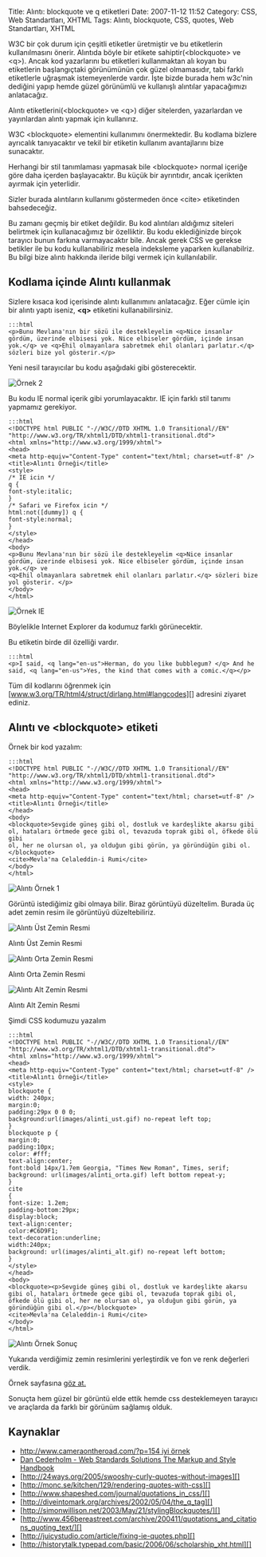 Title: Alıntı: blockquote ve q etiketleri
Date: 2007-11-12 11:52
Category: CSS, Web Standartları, XHTML
Tags: Alıntı, blockquote, CSS, quotes, Web Standartları, XHTML

W3C bir çok durum için çeşitli etiketler üretmiştir ve bu etiketlerin
kullanılmasını önerir. Alıntıda böyle bir etikete
sahiptir(<blockquote\> ve <q\>). Ancak kod yazarlarını bu etiketleri
kullanmaktan alı koyan bu etiketlerin başlangıçtaki görünümünün çok
güzel olmamasıdır, tabi farklı etiketlerle uğraşmak istemeyenlerde
vardır. İşte bizde burada hem w3c'nin dediğini yapıp hemde güzel
görünümlü ve kullanışlı alıntılar yapacağımızı anlatacağız. 

Alıntı etiketlerini(<blockquote\> ve <q\>) diğer sitelerden,
yazarlardan ve yayınlardan alıntı yapmak için kullanırız.

W3C <blockquote\> elementini kullanımını önermektedir. Bu kodlama
bizlere ayrıcalık tanıyacaktır ve tekil bir etiketin kullanım
avantajlarını bize sunacaktır.

Herhangi bir stil tanımlaması yapmasak bile <blockquote\> normal
içeriğe göre daha içerden başlayacaktır. Bu küçük bir ayrıntıdır, ancak
içerikten ayırmak için yeterlidir.

Sizler burada alıntıların kullanımı göstermeden önce <cite\>
etiketinden bahsedeceğiz.

Bu zamanı geçmiş bir etiket değildir. Bu kod alıntıları aldığımız
siteleri belirtmek için kullanacağımız bir özelliktir. Bu kodu
eklediğinizde birçok tarayıcı bunun farkına varmayacaktır bile. Ancak
gerek CSS ve gerekse betikler ile bu kodu kullanabiliriz mesela
indeksleme yaparken kullanabilriz. Bu bilgi bize alıntı hakkında ileride
bilgi vermek için kullanılabilir.

## Kodlama içinde Alıntı kullanmak

Sizlere kısaca kod içerisinde alıntı kullanımını anlatacağız. Eğer cümle
için bir alıntı yaptı iseniz, **<q\>** etiketini kullanabilirsiniz.

	:::html
	<p>Bunu Mevlana'nın bir sözü ile destekleyelim <q>Nice insanlar gördüm, üzerinde elbisesi yok. Nice elbiseler gördüm, içinde insan yok.</q> ve <q>Ehil olmayanlara sabretmek ehil olanları parlatır.</q> sözleri bize yol gösterir.</p>

Yeni nesil tarayıcılar bu kodu aşağıdaki gibi gösterecektir.

![Örnek 2][]

Bu kodu IE normal içerik gibi yorumlayacaktır. IE için farklı stil
tanımı yapmamız gerekiyor.

	:::html
	<!DOCTYPE html PUBLIC "-//W3C//DTD XHTML 1.0 Transitional//EN" "http://www.w3.org/TR/xhtml1/DTD/xhtml1-transitional.dtd"> 
	<html xmlns="http://www.w3.org/1999/xhtml"> 
	<head> 
	<meta http-equiv="Content-Type" content="text/html; charset=utf-8" /> 
	<title>Alıntı Örneği</title> 
	<style> 
	/* IE icin */
	q { 
	font-style:italic; 
	} 
	/* Safari ve Firefox icin */ 
	html:not([dummy]) q { 
	font-style:normal; 
	} 
	</style> 
	</head> 
	<body> 
	<p>Bunu Mevlana'nın bir sözü ile destekleyelim <q>Nice insanlar gördüm, üzerinde elbisesi yok. Nice elbiseler gördüm, içinde insan yok.</q> ve 
	<q>Ehil olmayanlara sabretmek ehil olanları parlatır.</q> sözleri bize yol gösterir. </p> 
	</body> 
	</html>

![Örnek IE][]

Böylelikle Internet Explorer da kodumuz farklı görünecektir.

Bu etiketin birde dil özelliği vardır.

	:::html
	<p>I said, <q lang="en-us">Herman, do you like bubblegum? </q> And he said, <q lang="en-us">Yes, the kind that comes with a comic.</q></p> 

Tüm dil kodlarını öğrenmek için [www.w3.org/TR/html4/struct/dirlang.html#langcodes][] adresini ziyaret ediniz.

## Alıntı ve **<blockquote\>** etiketi

Örnek bir kod yazalım:

	:::html
	<!DOCTYPE html PUBLIC "-//W3C//DTD XHTML 1.0 Transitional//EN" "http://www.w3.org/TR/xhtml1/DTD/xhtml1-transitional.dtd"> 
	<html xmlns="http://www.w3.org/1999/xhtml"> 
	<head> 
	<meta http-equiv="Content-Type" content="text/html; charset=utf-8" /> 
	<title>Alıntı Örneği</title> 
	</head> 
	<body> 
	<blockquote>Sevgide güneş gibi ol, dostluk ve kardeşlikte akarsu gibi ol, hataları örtmede gece gibi ol, tevazuda toprak gibi ol, öfkede ölü gibi 
	ol, her ne olursan ol, ya olduğun gibi görün, ya göründüğün gibi ol.</blockquote> 
	<cite>Mevla'na Celaleddin-i Rumi</cite> 
	</body> 
	</html>

![Alıntı Örnek 1][]

Görüntü istediğimiz gibi olmaya bilir. Biraz görüntüyü düzeltelim.
Burada üç adet zemin resim ile görüntüyü düzeltebiliriz.

![Alıntı Üst Zemin Resmi][]  

Alıntı Üst Zemin Resmi

![Alıntı Orta Zemin Resmi][]  

Alıntı Orta Zemin Resmi

![Alıntı Alt Zemin Resmi][]  

Alıntı Alt Zemin Resmi

Şimdi CSS kodumuzu yazalım

	:::html
	<!DOCTYPE html PUBLIC "-//W3C//DTD XHTML 1.0 Transitional//EN" "http://www.w3.org/TR/xhtml1/DTD/xhtml1-transitional.dtd"> 
	<html xmlns="http://www.w3.org/1999/xhtml"> 
	<head> 
	<meta http-equiv="Content-Type" content="text/html; charset=utf-8" /> 
	<title>Alıntı Örneği</title> 
	<style> 
	blockquote { 
	width: 240px; 
	margin:0; 
	padding:29px 0 0 0; 
	background:url(images/alinti_ust.gif) no-repeat left top; 
	} 
	blockquote p { 
	margin:0; 
	padding:10px; 
	color: #fff; 
	text-align:center; 
	font:bold 14px/1.7em Georgia, "Times New Roman", Times, serif; 
	background: url(images/alinti_orta.gif) left bottom repeat-y; 
	} 
	cite 
	{ 
	font-size: 1.2em; 
	padding-bottom:29px; 
	display:block; 
	text-align:center; 
	color:#C6D9F1; 
	text-decoration:underline; 
	width:240px; 
	background: url(images/alinti_alt.gif) no-repeat left bottom; 
	} 
	</style> 
	</head> 
	<body> 
	<blockquote><p>Sevgide güneş gibi ol, dostluk ve kardeşlikte akarsu gibi ol, hataları örtmede gece gibi ol, tevazuda toprak gibi ol, öfkede ölü gibi ol, her ne olursan ol, ya olduğun gibi görün, ya göründüğün gibi ol.</p></blockquote> 
	<cite>Mevla'na Celaleddin-i Rumi</cite> 
	</body> 
	</html>

![Alıntı Örnek Sonuç][]

Yukarıda verdiğimiz zemin resimlerini yerleştirdik ve fon ve renk
değerleri verdik.

Örnek sayfasına [göz at.][]

Sonuçta hem güzel bir görüntü elde ettik hemde css desteklemeyen
tarayıcı ve araçlarda da farklı bir görünüm sağlamış olduk.

## Kaynaklar

-   [http://www.cameraontheroad.com/?p=154 iyi örnek][]
-   [Dan Cederholm - Web Standards Solutions The Markup and Style     Handbook][]
-   [http://24ways.org/2005/swooshy-curly-quotes-without-images][]
-   [http://monc.se/kitchen/129/rendering-quotes-with-css][]
-   [http://www.shapeshed.com/journal/quotations_in_css/][]
-   [http://diveintomark.org/archives/2002/05/04/the_q_tag][]
-   [http://simonwillison.net/2003/May/21/stylingBlockquotes/][]
-   [http://www.456bereastreet.com/archive/200411/quotations_and_citations_quoting_text/][]
-   [http://juicystudio.com/article/fixing-ie-quotes.php][]
-   [http://historytalk.typepad.com/basic/2006/06/scholarship_xht.html][]


  [Örnek 2]: /images/alinti_ornek2_1.gif
  [Örnek IE]: /images/alinti_ornek2_ie.gif
  [www.w3.org/TR/html4/struct/dirlang.html#langcodes]: http://www.w3.org/TR/html4/struct/dirlang.html#langcodes
  [Alıntı Örnek 1]: /images/alinti_ornek1.gif
  [Alıntı Üst Zemin Resmi]: /images/alinti_ust.gif
  [Alıntı Orta Zemin Resmi]: /images/alinti_orta.gif
  [Alıntı Alt Zemin Resmi]: /images/alinti_alt.gif
  [Alıntı Örnek Sonuç]: /images/alinti_ornek2.gif
  [göz at.]: /dokumanlar/alinti_ornek_sonuc.html
  [http://www.cameraontheroad.com/?p=154 iyi örnek]: http://www.cameraontheroad.com/?p=154%20iyi%20örnek
  [Dan Cederholm - Web Standards Solutions The Markup and Style   Handbook]: http://www.simplebits.com/publications/solutions/
  [http://24ways.org/2005/swooshy-curly-quotes-without-images]: http://24ways.org/2005/swooshy-curly-quotes-without-images
  [http://monc.se/kitchen/129/rendering-quotes-with-css]: http://monc.se/kitchen/129/rendering-quotes-with-css
  [http://www.shapeshed.com/journal/quotations_in_css/]: http://www.shapeshed.com/journal/quotations_in_css/
  [http://diveintomark.org/archives/2002/05/04/the_q_tag]: http://diveintomark.org/archives/2002/05/04/the_q_tag
  [http://simonwillison.net/2003/May/21/stylingBlockquotes/]: http://simonwillison.net/2003/May/21/stylingBlockquotes/
  [http://www.456bereastreet.com/archive/200411/quotations_and_citations_quoting_text/]: http://www.456bereastreet.com/archive/200411/quotations_and_citations_quoting_text/
  [http://juicystudio.com/article/fixing-ie-quotes.php]: http://juicystudio.com/article/fixing-ie-quotes.php
  [http://historytalk.typepad.com/basic/2006/06/scholarship_xht.html]: http://historytalk.typepad.com/basic/2006/06/scholarship_xht.html
